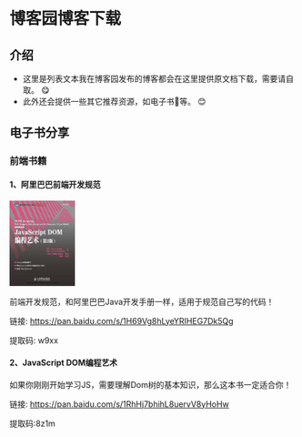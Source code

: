 # 博客园博客下载

## 介绍
- 这里是列表文本我在博客园发布的博客都会在这里提供原文档下载，需要请自取。 :yum: 
- 此外还会提供一些其它推荐资源，如电子书:book:等。 :blush: 

## 电子书分享

### 前端书籍

#### 1、阿里巴巴前端开发规范

<img src="assets/image-20211125203049338.png" alt="image-20211125203049338" style="zoom:25%;" /> 

前端开发规范，和阿里巴巴Java开发手册一样，适用于规范自己写的代码！

链接: https://pan.baidu.com/s/1H69Vg8hLyeYRIHEG7Dk5Qg 

提取码: w9xx

#### 2、JavaScript DOM编程艺术

如果你刚刚开始学习JS，需要理解Dom树的基本知识，那么这本书一定适合你！

链接: https://pan.baidu.com/s/1RhHj7bhihL8uervV8yHoHw 

提取码:8z1m

